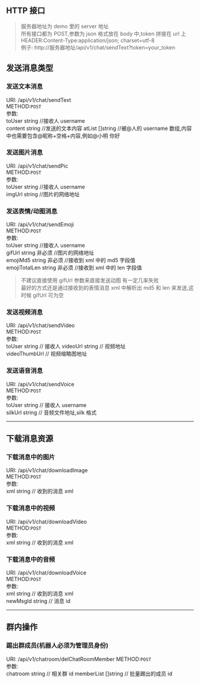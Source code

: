 ## HTTP 接口

> 服务器地址为 demo 里的 server 地址  
> 所有接口都为 POST,参数为 json 格式放在 body 中,token 拼接在 url 上  
> HEADER:Content-Type:application/json; charset=utf-8  
> 例子: http://服务器地址/api/v1/chat/sendText?token=your_token

## 发送消息类型

### 发送文本消息

URI: /api/v1/chat/sendText  
METHOD:`POST`  
参数:  
toUser string //接收人 username  
content string //发送的文本内容
atList []string //被@人的 username 数组,内容中也需要包含@昵称+空格+内容,例如@小明 你好

### 发送图片消息

URI: /api/v1/chat/sendPic  
METHOD:`POST`  
参数:  
toUser string //接收人 username  
imgUrl string //图片的网络地址

### 发送表情/动图消息

URI: /api/v1/chat/sendEmoji  
METHOD:`POST`  
参数:  
toUser string //接收人 username  
gifUrl string 非必须 //图片的网络地址  
emojiMd5 string 非必须 //接收到 xml 中的 md5 字段值  
emojiTotalLen string 非必须 //接收到 xml 中的 len 字段值

> 不建议直接使用 gifUrl 参数来直接发送动图 有一定几率失败  
> 最好的方式还是通过接收到的表情消息 xml 中解析出 md5 和 len 来发送,这时候 gifUrl 可为空

### 发送视频消息

URI: /api/v1/chat/sendVideo  
METHOD:`POST`  
参数:  
toUser string // 接收人
videoUrl string // 视频地址  
videoThumbUrl // 视频缩略图地址

### 发送语音消息

URI: /api/v1/chat/sendVoice  
METHOD:`POST`  
参数:  
toUser string // 接收人 username  
silkUrl string // 音频文件地址,silk 格式

---

## 下载消息资源

### 下载消息中的图片

URI: /api/v1/chat/downloadImage  
METHOD:`POST`  
参数:  
xml string // 收到的消息 xml

### 下载消息中的视频

URI: /api/v1/chat/downloadVideo  
METHOD:`POST`  
参数:  
xml string // 收到的消息 xml

### 下载消息中的音频

URI: /api/v1/chat/downloadVoice  
METHOD:`POST`  
参数:  
xml string // 收到的消息 xml  
newMsgId string // 消息 id

---

## 群内操作

### 踢出群成员(机器人必须为管理员身份)

URI: /api/v1/chatroom/delChatRoomMember
METHOD:`POST`  
参数:  
chatroom string // 相关群 id
memberList []string // 批量踢出的成员 id
